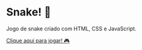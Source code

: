# Snake! :snake:

Jogo de snake criado com HTML, CSS e JavaScript.

[Clique aqui para jogar! :video_game:](http://luigihenrick.ddns.net/snake/)
